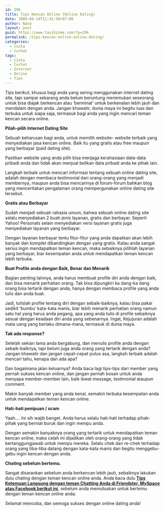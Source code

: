 ```yaml
---
id: 296
title: Tips Kencan Online (Online Dating)
date: 2009-04-14T11:42:50+07:00
author: Nana
layout: post
guid: https://www.tasikisme.com/?p=296
permalink: /tips-kencan-online-online-dating/
categories:
  - Cinta
  - Curhat
tags:
  - Cinta
  - Curhat
  - Internet
  - Online
  - Tips
---
```

<div >
  <p>
    Tips berikut, khusus bagi anda yang sering menggunakan internet dating site, tapi sampai sekarang anda belum beruntung menemukan seseorang untuk bisa diajak berkencan atau ‘berminat’ untuk berkenalan lebih jauh dan mendalam dengan anda. Jangan khawatir, dunia maya ini begitu luas dan terbuka untuk siapa saja, termasuk bagi anda yang ingin mencari teman kencan secara online.
  </p>
  
  <p>
    <strong>Pilah-pilih Internet Dating Site</strong>
  </p>
  
  <p>
    Sebuah keharusan bagi anda, untuk memilih website- website terbaik yang menyediakan jasa kencan online. Baik itu yang gratis atau free maupun yang berbayar (paid dating site).
  </p>
  
  <p>
    Pastikan website yang anda pilih bisa menjaga kerahasiaan data-data pribadi anda dan tidak akan menjual belikan data pribadi anda ke pihak lain.
  </p>
  
  <p>
    Langkah terbaik untuk mencari informasi tentang sebuah online dating site, adalah dengan membaca testimonial dari orang-orang yang menjadi membernya, maupun anda bisa mencarinya di forum-forum bahkan blog yang menceritakan pengalaman orang mempergunakan online dating site tersebut.
  </p>
  
  <p>
    <strong>Gratis atau Berbayar </strong>
  </p>
  
  <p>
    Sudah menjadi sebuah rahasia umum, bahwa sebuah online dating site selalu menyediakan 2 buah jenis layanan, gratis dan berbayar. Seperti Yahoo! Personals selain menyediakan versi layanan gratis juga menyediakan layanan yang berbayar.
  </p>
  
  <p>
    Dengan layanan berbayar tentu fitur-fitur yang anda dapatkan akan lebih banyak dan komplet dibandingkan dengan yang gratis. Kalau anda sangat serius ingin mendapatkan teman kencan, maka sebaiknya pilihlah layanan yang berbayar, biar kesempatan anda untuk mendapatkan teman kencan lebih terbuka.
  </p>
  
  <p>
    <strong>Buat Profile anda dengan Baik, Benar dan Menarik</strong>
  </p>
  
  <p>
    Bagian penting lainnya, anda harus membuat profile diri anda dengan baik, dan bisa menarik perhatian orang. Tak bisa dipungkiri ka dang-ka dang orang bisa tertarik dengan anda, hanya dengan membaca profile yang anda tulis dan anda buat.
  </p>
  
  <p>
    Jadi, tulislah profile tentang diri dengan sebaik-baiknya, kalau bisa pakai sedikit ‘bumbu’ kata-kata manis, biar lebih menarik perhatian orang namun satu hal yang harus anda pegang, apa yang anda tulis di profile sebaiknya sesuai dengan keadaan diri anda yang sebenarnya. Ingat, Kejujuran adalah mata uang yang berlaku dimana-mana, termasuk di dunia maya.
  </p>
  
  <p>
    <strong>Tak ada response?</strong>
  </p>
  
  <p>
    Setelah sekian lama anda bergabung, dan menulis profile anda dengan sebaik-baiknya, tapi belum juga anda orang yang tertarik dengan anda? Jangan khawatir dan jangan cepat-cepat putus asa, langkah terbaik adalah mencari tahu, kenapa dan ada apa?
  </p>
  
  <p>
    Dan bagaimana jalan keluarnya? Anda baca lagi tips-tips dari member yang pernah sukses kencan online, dan jangan pernah bosan untuk anda menyapa member-member lain, baik lewat message, testimonial ataupun comment.
  </p>
  
  <p>
    Makin banyak member yang anda kenal, semakin terbuka kesempatan anda untuk mendapatkan teman kencan online.
  </p>
  
  <p>
    <strong>Hati-hati penipuan / scam </strong>
  </p>
  
  <p>
    Yaah…. Ini sih wajib banget. Anda harus selalu hati-hati terhadap pihak-pihak yang berniat buruk dan ingin menipu anda.
  </p>
  
  <p>
    Dengan semakin banyaknya orang yang tertarik untuk mendapatkan teman kencan online, maka celah ini dijadikan oleh orang-orang yang tidak bertanggungjawab untuk menipu mereka. Selalu chek dan re-chek terhadap orang yang tiba-tiba datang dengan kata-kata manis dan begitu menggebu-gebu ingin kencan dengan anda.
  </p>
  
  <p>
    <strong>Chating sebelum bertemu. </strong>
  </p>
  
  <p>
    Sangat disarankan sebelum anda berkencan lebih jauh, sebaiknya lakukan dulu chating dengan teman kencan online anda. Anda baca dulu <a title="Tips Ketemuan" href="https://www.tasikisme.com/ketemuan-langsung-dengan-teman-chatting-anda-di-friendster-myspace-atau-facebook"><strong>Tips Ketemuan Langsung dengan teman Chatting Anda di Friendster, MySpace atau Facebook berikut ini</strong></a>, sebelum anda memutuskan untuk bertemu dengan teman kencan online anda.
  </p>
  
  <p>
    Selamat mencoba, dan semoga sukses dengan online dating anda!
  </p>
</div>